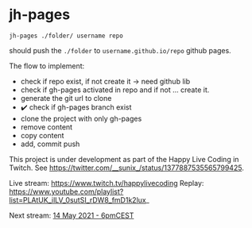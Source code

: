 # jh-pages

```
jh-pages ./folder/ username repo
```

should push the `./folder` to `username.github.io/repo` github pages. 

The flow to implement:

 - check if repo exist, if not create it -> need github lib
 - check if gh-pages activated in repo and if not ... create it.
 - generate the git url to clone
 - ✔️ check if gh-pages branch exist
 - clone the project with only gh-pages
 - remove content
 - copy content
 - add, commit push


This project is under development as part of the Happy Live Coding in Twitch. See https://twitter.com/__sunix_/status/1377887535565799425.

Live stream: https://www.twitch.tv/happylivecoding
Replay: https://www.youtube.com/playlist?list=PLAtUK_ilLV_0sutSI_rDW8_fmD1k2lux_

Next stream: [14 May 2021 - 6pmCEST](https://www.google.com/calendar/render?action=TEMPLATE&text=Happy+live+coding+with+Sun+%234&details=Happy+live+coding+with+%40sun_ix+I+will+live+code+for+1+hour+on+an+opensource+project+with+you.+every+3+weeks.+Next%3A+fri+14+may+2021+at+6pm+CEST&location=https%3A%2F%2Fwww.twitch.tv%2Fhappylivecoding&dates=20210514T160000Z%2F20210514T170000Z)
